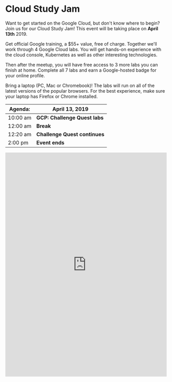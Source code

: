 # Cloud Study Jam

Want to get started on the Google Cloud, but don't know where to begin? Join us for our Cloud Study Jam! This event will be taking place on **April 13th** 2019.  

Get official Google training, a $55+ value, free of charge. Together we'll work through 4 Google Cloud labs. You will get hands-on experience with the cloud console, Kubernetes as well as other interesting technologies.   

Then after the meetup, you will have free access to 3 more labs you can finish at home. Complete all 7 labs and earn a Google-hosted badge for your online profile.  

Bring a laptop (PC, Mac or Chromebook)! The labs will run on all of the latest versions of the popular browsers. For the best experience, make sure your laptop has Firefox or Chrome installed.  

| Agenda: | April 13, 2019 |
|---|---|
| 10:00 am | **GCP: Challenge Quest labs** |
| 12:00 am | **Break** |
| 12:20 am | **Challenge Quest continues** |
| 2:00 pm | **Event ends** |

<iframe src="https://docs.google.com/forms/d/e/1FAIpQLScc5nyrvm01ClnVNdVBxoux0Ji5M8lM_7dL1PHFkq5quAIEMg/viewform?embedded=true" width="100%" height="700" frameborder="0" marginheight="0" marginwidth="0">Loading...</iframe>
